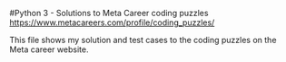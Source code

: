 #Python 3 - Solutions to Meta Career coding puzzles
https://www.metacareers.com/profile/coding_puzzles/

This file shows my solution and test cases to the coding puzzles on the 
Meta career website.
